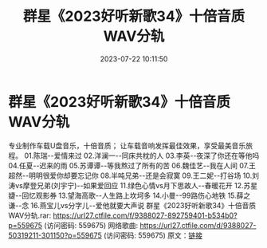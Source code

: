 ﻿---
title: 群星《2023好听新歌34》十倍音质WAV分轨
date: 2023-07-22 10:11:50
categories: WAV车载音乐、镜像
tags: 华语中文
---
# 群星《2023好听新歌34》十倍音质WAV分轨

专业制作车载U盘音乐，十倍音质；
让车载音响发挥最佳效果，享受最美音乐旅程。
01.陈瑞--爱情来过
02.洋澜一--同床共枕的人
03.李英--夜深了你还在等他吗
04.任夏--迟来的雨
05.苏谭谭--等我熬过了所有的苦
06.魏佳艺--我在人间
07.王超然--明明很爱你却要忘记你
08.半吨兄弟--还是会寂寞
09.王二妮--打谷场
10.刘涛vs摩登兄弟(刘宇宁)--如果爱回应
11.绿色心情vs月下思故人--春暖花开
12.苏星婕--回忆观影券
13.望海高歌--人生路上坎坷多
14.小曼--99路伤心地铁
15.薛之谦--念
16.燕宝儿vs分字儿--爱他就要大声说
群星《2023好听新歌34》十倍音质WAV分轨.rar: https://url27.ctfile.com/f/9388027-892759401-b534b0?p=559675
(访问密码: 559675)
网络歌曲: https://url27.ctfile.com/d/9388027-50319211-301150?p=559675
(访问密码: 559675)
原文：[链接](https://blog.sina.com.cn/s/blog_1647c7e76010312sn.html)